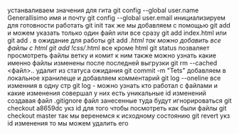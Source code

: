 устанваливаем значения для гита git config --global user.name Generallisimo имя и почту git config --global user.email 
инициализируем для готовности работать git init
так же мы добавляем с помощью git add и можем указать только один файл или все сразу git add index.html или git add . в ожидание для работы 
git add *.html так можно добавить все файлы с html
git add !css/*.html все кроме html 
git status позваляет просмотреть файлы ветку и комит к ним также можно узнать какие именно файлы изменены после последней выгрузки 
git rm --cached <файл>.. удалит из статуса ожидания
git commit -m "Tets" добавляем в локальное хранилеще и добавляем комментарий 
git log --oneline все изменния в одну стр
git log - можно узнать кто работал с файлами и какие изменения совершал у них есть уникальные id изменений 
создавая файл .gitignore файл занесенные туда будут игнорироваться
git checkout a8659dc укз id для того чтобы посмотреть как были файлы 
git checkout master так мы веренемся к исходному состоянию 
git revert укз id изменения то мы можем удалить его